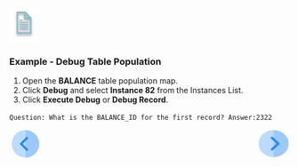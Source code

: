  

![](/academy/Training_Level_1/03_fabric_basic_LU/images/example.png)

### Example - Debug Table Population

1. Open the **BALANCE** table population map.
2. Click **Debug** and select **Instance 82** from the Instances List. 
3. Click **Execute Debug** or **Debug Record**.

`Question: What is the BALANCE_ID for the first record? Answer:2322`

 
 
[![Previous](/articles/images/Previous.png)](/academy/Training_Level_1/03_fabric_basic_LU/10_table_population_and_sync_strategies.md)[<img align="right" width="60" height="54" src="/articles/images/Next.png">](/academy/Training_Level_1/03_fabric_basic_LU/12_table_pop_solutions.md)
